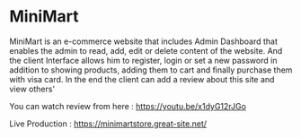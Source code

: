 # MiniMart
MiniMart is an e-commerce website that includes Admin Dashboard that enables the admin to read, add, edit or delete content of the website. And the client Interface allows him to register, login or set a new password in addition to showing products, adding them to cart and finally purchase them with visa card. In the end the client can add a review about this site and view others'

You can watch review from here : https://youtu.be/x1dyG12rJGo


Live Production : https://minimartstore.great-site.net/
